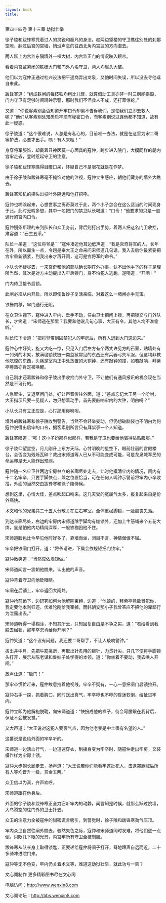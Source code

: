 ```yaml
---
layout: book
title:
---
```

第四十四卷 第十三章 劫狱壮举

徐子陵和跋锋寒凭着过人的灵锐和超凡的身法，趁两边望楼的守卫瞧往别处的刹那空隙，翻过后宫的宫墙，悄没声息的往西北角内宫监的方向潜去。

两人跃上内宫监东隔墙外一棵大树，内宫监正门的情况映入眼帘。

看着内宫监紧闭的铁栅大门和门外八名守卫，两人均眉头大皱。

他们以为寇仲正通过杜兴设法把平遥商弄出龙泉，又怕时间失误，所以没去寻他迳自来此。

跋锋寒道：“组成铁闸的每枝铁均粗比儿臂，就算借助工具亦非一时三刻能损毁，门内守卫有足够时间鸣钟示警，那时我们不但救人不成，还打草惊蛇。”

又道：“你说客素别会否知道开牢口令却偏不告诉我们，是怕我们立即去救人呢？”他们从客素别处知悉启牢须有秘密口令，而客素别说过连他都不知道，故有此一疑惑。

徐子陵道：“这个很难说，人总是有私心的，目前唯一办法，就是在这里为宋二哥等护法，必要才出手。咦！有人来哩！”

身穿将军服饰，却戴着丑神医莫一心面具的寇仲，跨步进入院门，大模同样的朝内宫牢走去，登时惹起守卫的注意。

徐子陵和跋锋寒瞧得目瞪口呆，怀疑自己不是眼花就是在作梦。

由于徐子陵和跋锋寒毫不掩饰对他的注视，寇仲立生感应，朝他们藏身的墙外大瞧去。

跋锋寒知机的探头出枝叶外隔远和他打招呼。

寇仲也糊涂起来，心想世事之离奇莫过于此，两个小子怎会在这么适当的时间现身于此。此时无暇多想，其中一名把门的禁卫队长喝道：“口令！”他要求的只是一般通行的宫内口令。

寇仲慢条斯理的来到队长和众卫身前，背后则打出手势，着两人把这名门卫收拾，肃容道：“石生五采。”

队长一呆道：“这位将爷是¨¨”寇仲凑近他耳边低声道：“我是宫奇将军的人，长年在外，所以面生一点，令趟是奉大王之命来问宋师道几句话。我入去后你最紧要把宫牢重新锁紧，到我出来才再开闸，这可是宫将军的命令。”

小队长怀疑尽去，一来宫奇和他的部队确长期在外办事，认不出他手下的样子是理所当然，其次是对方主动提出入牢后锁门，将不怕犯人逃跑。遂喝道：“开闸！”

门内侍卫接令启锁。

此闸必须从内开启，所以即使鲁妙子复活亲临，对着这么一堵闸亦手无策。

铁栅内移，牢门通行无阻。

在众卫注视下，寇仲进入牢内，垂手不动，任由卫士把闸上锁，再把锁交与门外队长，才笑道：“宋师道在那里？我要和他说几句心事，大王有令，其他人均不准偷听。”

队长忙下令道：“把将爷带到囚禁犯人的牢房后，所有人退到大门这边来。”

寇仲心中好笑，旋又大吃一惊，只见入门后左方有个两丈许见方的石室，贴墙处有一列列的木架，放满枷锁铁链一类监狱常见的东西还有兵器弓矢军服，但这均非教他吃惊的东西，头痛是室内正中处放置的大铜钟，还有敲钟的撞，如若敲响，拜紫亭睡熟亦肯定被唤醒。

自己刚才还着跋锋和徐子陵出手收拾门外守卫，不让他们有通风报讯的机会现在当然是不可行的。

人急智生，又退至闸门处，好让声音传往外面，道：“差点忘记大王另一个吩咐，大王指示只要一见疑人，勿只想着动手，首先要敲响牢内的大钟，明白吗？”

小队长只有立正应是，心忖那用你吩咐。

墙外的跋锋寒和徐子陵收到警告，当然不会轻举妄动，但仍想破脑袋也不明白为何寇仲说得出启牢的口令，据客素别所言只有拜紫亭一个人知道。

跋锋寒叹道：“唉！这小子扮那样似那样，若我是守卫也要给他骗得贴贴服服。”

徐子陵仰望星空，月儿刚升上东方天际，心忖明晚的星空下，眼前壮丽的宫殿楼台，会否变为残烁瓦碎？救出宋师道等人已从不可能变成可能，可是龙泉城军民的命运却是无人能作出预测。

寇仲随一名牢卫往两边牢房林立的长廊尽处走去，此时他摸清牢内的情况，闸内有十二名牢卒，只要手脚快点，兼之位置恰当，可在任何人鸣钟示警前将牢内小卒收拾，外面的当然交由跋锋寒和徐子陵侍候。

想到这里，心情大佳，差点吹起口哨来。这几天受的冤屈气太多，报复起来自是份外痛快。

术文和他的兄弟共二十五人分散关在左右牢室，全体重枷脚锁，一脸颓丧失落。

到达长廊尽处，右边的牢房内宋师道除手脚均有枷锁外，还加上牛筋绳来个五花大绑，显是怕他内功精纯深厚，一般铁枷困他不住。

宋师道脸色比今早见他时好多了，靠墙而坐，闭目不言，神情倨傲不屈。

牢卒把铁闸门打开，道：“将爷请进，下属会依规矩把门锁牢。”

寇仲微笑道：“当然应依规矩做。”

宋师道闻言一震朝他瞧来，认出他的声音。

寇仲背着守卫向他眨眼睛。

牢闸在后销上，牢卒返回大闸处。

寇仲抢前跪下，边研究如何为他解除束缚，边道：“他娘的，拜紫亭竟敢冒犯你，我定要他本利归还，伏难陀刚给我宰掉，而韩朝安那小子我曾答应不把他的卑鄙行为泄露出去。”

宋师道听得一塌糊涂，不知其所云，只知回复自由是不争之实，道：“若给看到我脱去枷锁，那牢卒怎肯给你开闸？”

寇仲笑道：“这个没有问题，我还要二哥帮手，不让人敲响警钟。”

拔出井中月，先把牛筋挑断，再取出针炙用的银针，力贯针尖，只几下便将手脚锁头打开，展示从陈老谋和鲁妙子处学得的本领，道：“你坐着不要动，我去唤人开闸。”

放声让道：“启门！”

那牢卒慌忙赶来，寇仲故意挡着他视线，牢卒不疑有，一心一意把闸门启锁拉开。

寇仲右手一探，抓着胸口，同时送出真气，牢卒哼也不哼的昏迷软倒，给扯进牢内。

寇仲立即为他解袍脱靴，向宋师道道：“快扮成他的样子，待会弯腰跟在我背后，保证不会被发觉。”

又大声道：“大王说对这犯人要客气点，因为他老爹是中土很有名望的人。”

这番说是说给外面的牢卒听的。

宋师道一边活血行气，一边迅速穿衣，到摇身变为牢卒时，随寇仲走出牢房，又装模作样为牢房上锁。

寇仲大步朝长廊走去，扬声道：“大王说若你们能看牢这批犯人，击退突厥贼后所有人等均晋升一级，赏金五两。”

众卫信以为真，齐声欢呼。

宋师道跟在他身后。

外面的徐子陵和跋锋寒正全力窃听牢内的动静，闻言知是时候，就那么跃过院墙，大鸟腾空的往门外的卫士扑去。

众卫的注意力全被寇仲的甜密谎言吸引，到警觉时，徐子陵和跋锋寒劲气压顶。

牢内众卫自然往闸外瞧去，骇然失色之际，寇仲和宋师道同时发难，将他们逐一点倒。只眨几下眼的光景，内宫牢所有守卫全被制服。

跋锋寒从队长身上取得锁匙，正要递给寇仲将闸子打开，蓦地蹄声自远而近，二十多骑冲进院门来。

寇仲等无不色变，牢内仍关着术文等，难道这劫狱壮举，就此功亏一篑？

文心阁制作 更多精彩图书尽在文心阁

电脑访问：http://www.wenxin8.com

文心阁论坛：http://bbs.wenxin8.com